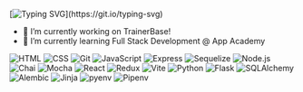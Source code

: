 [![Typing SVG](https://readme-typing-svg.herokuapp.com?font=Fira+Code&size=24&duration=3000&pause=500&color=29903B&width=500&lines=Hello+there!;I'm+Aaron!;Welcome+to+my+GitHub!)](https://git.io/typing-svg)
- 🔭 I’m currently working on TrainerBase!
- 🌱 I’m currently learning Full Stack Development @ App Academy
  
![HTML](https://img.shields.io/badge/HTML5-E34F26?style=flat&logo=html5&logoColor=white)
![CSS](https://img.shields.io/badge/CSS3-1572B6?style=flat&logo=css3&logoColor=white)
![Git](https://img.shields.io/badge/Git-F05032?style=flat&logo=git&logoColor=white)
![JavaScript](https://img.shields.io/badge/JavaScript-F7DF1E?style=flat&logo=javascript&logoColor=black)
![Express](https://img.shields.io/badge/Express-000000?style=flat&logo=express&logoColor=white)
![Sequelize](https://img.shields.io/badge/Sequelize-52B0E7?style=flat&logo=sequelize&logoColor=white)
![Node.js](https://img.shields.io/badge/Node.js-339933?style=flat&logo=nodedotjs&logoColor=white)
![Chai](https://img.shields.io/badge/Chai-A30701?style=flat&logo=chai&logoColor=white)
![Mocha](https://img.shields.io/badge/Mocha-8D6748?style=flat&logo=mocha&logoColor=white)
![React](https://img.shields.io/badge/React-61DAFB?style=flat&logo=react&logoColor=white)
![Redux](https://img.shields.io/badge/Redux-764ABC?style=flat&logo=redux&logoColor=white)
![Vite](https://img.shields.io/badge/Vite-646CFF?style=flat&logo=vite&logoColor=white)
![Python](https://img.shields.io/badge/Python-3776AB?style=flat&logo=python&logoColor=white)
![Flask](https://img.shields.io/badge/Flask-000000?style=flat&logo=flask&logoColor=white)
![SQLAlchemy](https://img.shields.io/badge/SQLAlchemy-DC382D?style=flat&logo=sqlite&logoColor=white)
![Alembic](https://img.shields.io/badge/Alembic-48A95D?style=flat&logo=flask&logoColor=white)
![Jinja](https://img.shields.io/badge/Jinja-B41717?style=flat&logo=jinja&logoColor=white)
![pyenv](https://img.shields.io/badge/pyenv-3776AB?style=flat&logo=python&logoColor=white)
![Pipenv](https://img.shields.io/badge/Pipenv-FFD43B?style=flat&logo=python&logoColor=black)


